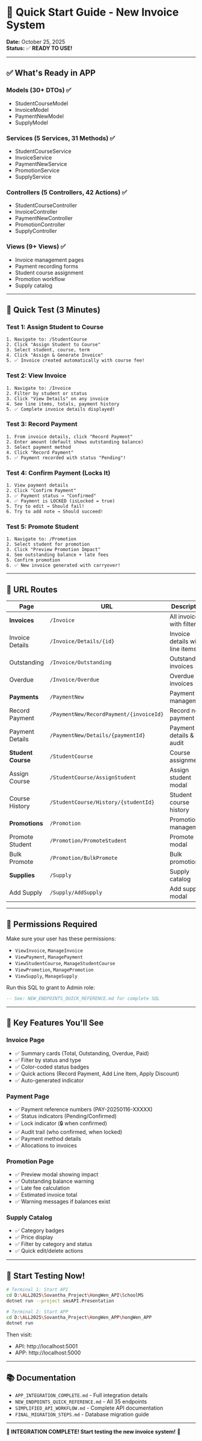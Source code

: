 # 🚀 Quick Start Guide - New Invoice System

**Date:** October 25, 2025  
**Status:** ✅ **READY TO USE!**

---

## ✅ **What's Ready in APP**

### **Models** (30+ DTOs) ✅
- StudentCourseModel
- InvoiceModel
- PaymentNewModel
- SupplyModel

### **Services** (5 Services, 31 Methods) ✅
- StudentCourseService
- InvoiceService
- PaymentNewService
- PromotionService
- SupplyService

### **Controllers** (5 Controllers, 42 Actions) ✅
- StudentCourseController
- InvoiceController
- PaymentNewController
- PromotionController
- SupplyController

### **Views** (9+ Views) ✅
- Invoice management pages
- Payment recording forms
- Student course assignment
- Promotion workflow
- Supply catalog

---

## 🎯 **Quick Test (3 Minutes)**

### **Test 1: Assign Student to Course**
```
1. Navigate to: /StudentCourse
2. Click "Assign Student to Course"
3. Select student, course, term
4. Click "Assign & Generate Invoice"
5. ✅ Invoice created automatically with course fee!
```

### **Test 2: View Invoice**
```
1. Navigate to: /Invoice
2. Filter by student or status
3. Click "View Details" on any invoice
4. See line items, totals, payment history
5. ✅ Complete invoice details displayed!
```

### **Test 3: Record Payment**
```
1. From invoice details, click "Record Payment"
2. Enter amount (default shows outstanding balance)
3. Select payment method
4. Click "Record Payment"
5. ✅ Payment recorded with status "Pending"!
```

### **Test 4: Confirm Payment (Locks It)**
```
1. View payment details
2. Click "Confirm Payment"
3. ✅ Payment status → "Confirmed"
4. ✅ Payment is LOCKED (isLocked = true)
5. Try to edit → Should fail!
6. Try to add note → Should succeed!
```

### **Test 5: Promote Student**
```
1. Navigate to: /Promotion
2. Select student for promotion
3. Click "Preview Promotion Impact"
4. See outstanding balance + late fees
5. Confirm promotion
6. ✅ New invoice generated with carryover!
```

---

## 📍 **URL Routes**

| Page | URL | Description |
|------|-----|-------------|
| **Invoices** | `/Invoice` | All invoices with filters |
| Invoice Details | `/Invoice/Details/{id}` | Invoice details with line items |
| Outstanding | `/Invoice/Outstanding` | Outstanding invoices |
| Overdue | `/Invoice/Overdue` | Overdue invoices |
| **Payments** | `/PaymentNew` | Payment management |
| Record Payment | `/PaymentNew/RecordPayment/{invoiceId}` | Record new payment |
| Payment Details | `/PaymentNew/Details/{paymentId}` | Payment details & audit |
| **Student Course** | `/StudentCourse` | Course assignments |
| Assign Course | `/StudentCourse/AssignStudent` | Assign student modal |
| Course History | `/StudentCourse/History/{studentId}` | Student course history |
| **Promotions** | `/Promotion` | Promotion management |
| Promote Student | `/Promotion/PromoteStudent` | Promote modal |
| Bulk Promote | `/Promotion/BulkPromote` | Bulk promotion |
| **Supplies** | `/Supply` | Supply catalog |
| Add Supply | `/Supply/AddSupply` | Add supply modal |

---

## 🔑 **Permissions Required**

Make sure your user has these permissions:
- `ViewInvoice`, `ManageInvoice`
- `ViewPayment`, `ManagePayment`
- `ViewStudentCourse`, `ManageStudentCourse`
- `ViewPromotion`, `ManagePromotion`
- `ViewSupply`, `ManageSupply`

Run this SQL to grant to Admin role:
```sql
-- See: NEW_ENDPOINTS_QUICK_REFERENCE.md for complete SQL
```

---

## 🎨 **Key Features You'll See**

### **Invoice Page**
- ✅ Summary cards (Total, Outstanding, Overdue, Paid)
- ✅ Filter by status and type
- ✅ Color-coded status badges
- ✅ Quick actions (Record Payment, Add Line Item, Apply Discount)
- ✅ Auto-generated indicator

### **Payment Page**
- ✅ Payment reference numbers (PAY-20250116-XXXXX)
- ✅ Status indicators (Pending/Confirmed)
- ✅ Lock indicator (🔒 when confirmed)
- ✅ Audit trail (who confirmed, when locked)
- ✅ Payment method details
- ✅ Allocations to invoices

### **Promotion Page**
- ✅ Preview modal showing impact
- ✅ Outstanding balance warning
- ✅ Late fee calculation
- ✅ Estimated invoice total
- ✅ Warning messages if balances exist

### **Supply Catalog**
- ✅ Category badges
- ✅ Price display
- ✅ Filter by category and status
- ✅ Quick edit/delete actions

---

## 🚀 **Start Testing Now!**

```bash
# Terminal 1: Start API
cd D:\ALL2025\Sovantha_Project\HongWen_API\SchoolMS
dotnet run --project smsAPI.Presentation

# Terminal 2: Start APP
cd D:\ALL2025\Sovantha_Project\HongWen_APP\hongWen_APP
dotnet run
```

Then visit:
- API: http://localhost:5001
- APP: http://localhost:5000

---

## 📚 **Documentation**

- `APP_INTEGRATION_COMPLETE.md` - Full integration details
- `NEW_ENDPOINTS_QUICK_REFERENCE.md` - All 35 endpoints
- `SIMPLIFIED_API_WORKFLOW.md` - Complete API documentation
- `FINAL_MIGRATION_STEPS.md` - Database migration guide

---

**🎉 INTEGRATION COMPLETE! Start testing the new invoice system!** 🚀

